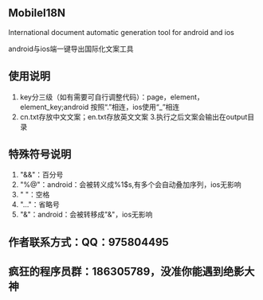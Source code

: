 ## MobileI18N
International document automatic generation tool for android and ios

android与ios端一键导出国际化文案工具

## 使用说明
1. key分三级（如有需要可自行调整代码）：page，element，element_key;android 按照“.”相连，ios使用“_”相连
2. cn.txt存放中文文案；en.txt存放英文文案
3.执行之后文案会输出在output目录

## 特殊符号说明

1. "&&"：百分号
2. "%@"：android：会被转义成%1$s,有多个会自动叠加序列，ios无影响
3. "&#160;"：空格
4. "&#8230;"：省略号
5. "&"：android：会被转移成"&#38;"，ios无影响

## 作者联系方式：QQ：975804495
## 疯狂的程序员群：186305789，没准你能遇到绝影大神
